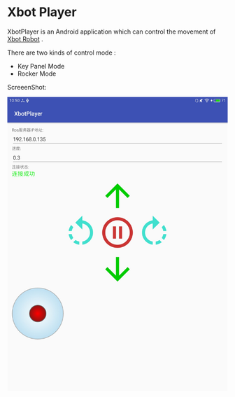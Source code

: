 # Xbot Player   

XbotPlayer is an Android application which can control the movement of  [Xbot Robot](http://robots.ros.org/xbot/) .

There are two kinds of control mode :

* Key Panel Mode
* Rocker Mode

ScreeenShot:

![screenshot](image/screenshot.jpg)